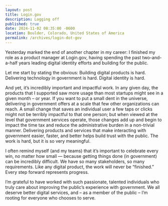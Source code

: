 ```yaml
---
layout: post
title: Login.gov
description: Logging off
published: true
date: 2024-11-02 08:35:00 -0600
location: Boulder, Colorado, United States of America
permalink: /archives/login-dot-gov
---
```

Yesterday marked the end of another chapter in my career: I finished my role as a product manager at Login.gov, having spending the past two-and-a-half years leading digital identity efforts and building for the public.

Let me start by stating the obvious: Building digital products is hard. Delivering technology in government is hard. Digital identity is hard.

And yet, it’s incredibly important and impactful work. In any given day, the products that I supported saw more usage than most startups might see in a given month – or year. If you want to put a small dent in the universe, delivering in government offers at a scale that few other organizations can reach. A small change that saves an individual user a few taps or clicks might not be terribly impactful to that one person; but when viewed at the level that government services operate, those changes add up and begin to impact the time tax and reduce the administrative burden in a non-trivial manner. Delivering products and services that make interacting with government easier, faster, and better helps build trust with the public. The work is hard, but it is so very meaningful.

I often remind myself (and my teams) that it’s important to celebrate every win, no matter how small — because getting things done (in government) can be incredibly difficult. We have so many stakeholders, so many requirements. Like any digital product, the work will never be “finished.” Every step forward represents progress.

I’m grateful to have worked with such passionate, talented individuals who truly care about improving the public’s experience with government. We all deserve better digital services, and – as a member of the public – I’m rooting for everyone who chooses to serve.
